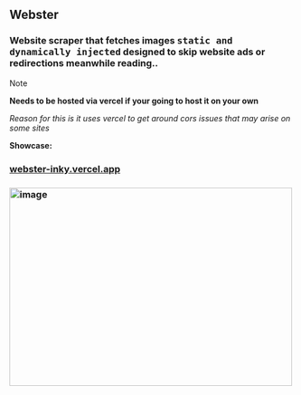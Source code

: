 ## Webster

### Website scraper that fetches images <kbd>static and dynamically injected</kbd> designed to skip website ads or redirections meanwhile reading..

> [!Note]
> **Needs to be hosted via vercel if your going to host it on your own**
>
> *Reason for this is it uses vercel to get around cors issues that may arise on some sites*
>
> **Showcase:** <h3>[webster-inky.vercel.app](https://webster-inky.vercel.app/)<h3/>
> 
> <img width="500" height="350" alt="image" src="https://github.com/user-attachments/assets/c69e57bc-897a-4e31-9f34-c571ddeb2fb1" />

